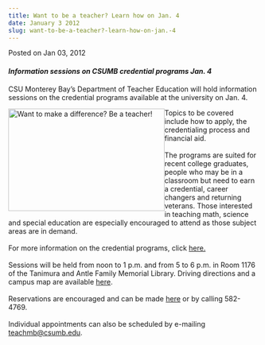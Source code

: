 ```yaml
---
title: Want to be a teacher? Learn how on Jan. 4
date: January 3 2012
slug: want-to-be-a-teacher?-learn-how-on-jan.-4
---
```





<span class="date">Posted on Jan 03, 2012    </span>
<h4><em>Information sessions on CSUMB credential programs Jan.
4</em></h4>
<p>CSU Monterey Bay&#x2019;s Department of Teacher Education will hold
information sessions on the credential programs available at the
university on Jan. 4. &#x2028;</p>
<p><img alt="Want to make a difference? Be a teacher!" src="http://news.csumb.edu/sites/default/files/65/attachments/news/images/teacher_ed_photo.jpg" style="float:left; width:314px; height:206px">Topics to be
covered include how to apply, the credentialing process and
financial aid.<br>
<br>
The programs are suited for recent college graduates, people who
may be in a classroom but need to earn a credential, career
changers and returning veterans. Those interested in teaching math,
science and special education are especially encouraged to attend
as those subject areas are in demand.<br>
<br>
For more information on the credential programs, click <a href="http://csumb.edu/teach" rel="nofollow">here.</a><br>
<br>
Sessions will be held from noon to 1 p.m. and from 5 to 6 p.m. in
Room 1176 of the Tanimura and Antle Family Memorial Library.
Driving directions and a campus map are available <a href="http://csumb.edu/map" rel="nofollow">here</a>.<br>
<br>
Reservations are encouraged and can be made <a href="http://teach.csumb.edu/events" rel="nofollow">here</a>&#xA0;or by
calling 582-4769.<br>
<br>
Individual appointments can also be scheduled by e-mailing <a href="mailto:teachmb@csumb.edu">teachmb@csumb.edu</a>.</br></br></br></br></br></br></br></br></br></br></img></p>





